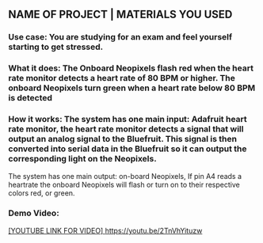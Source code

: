 ## NAME OF PROJECT | MATERIALS YOU USED

### Use case: You are studying for an exam and feel yourself starting to get stressed.


### What it does: The Onboard Neopixels flash red when the heart rate monitor detects a heart rate of 80 BPM or higher. The onboard Neopixels turn green when a heart rate below 80 BPM is detected


### How it works: The system has one main input: Adafruit heart rate monitor, the heart rate monitor detects a signal that will output an analog signal to the Bluefruit. This signal is then converted into serial data in the Bluefruit so it can output the corresponding light on the Neopixels.
The system has one main output: on-board Neopixels, If pin A4 reads a heartrate the onboard Neopixels will flash or turn on to their respective colors red, or green. 




### Demo Video: 
[[YOUTUBE LINK FOR VIDEO] ](https://youtu.be/2TnVhYituzw)https://youtu.be/2TnVhYituzw
